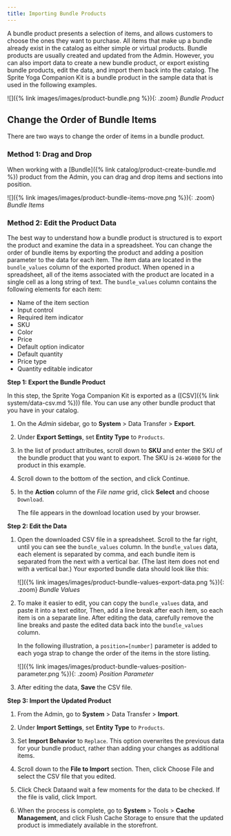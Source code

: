 ```yaml
---
title: Importing Bundle Products
---
```


A bundle product presents a selection of items, and allows customers to choose the ones they want to purchase. All items that make up a bundle already exist in the catalog as either simple or virtual products. Bundle products are usually created and updated from the Admin. However, you can also import data to create a new bundle product, or export existing bundle products, edit the data, and import them back into the catalog. The Sprite Yoga Companion Kit is a bundle product in the sample data that is used in the following examples.

![]({% link images/images/product-bundle.png %}){: .zoom}
_Bundle Product_

## Change the Order of Bundle Items

There are two ways to change the order of items in a bundle product. 

### Method 1: Drag and Drop

When working with a [Bundle]({% link catalog/product-create-bundle.md %}) product from the Admin, you can drag and drop items and sections into position.

![]({% link images/images/product-bundle-items-move.png %}){: .zoom}
_Bundle Items_

### Method 2: Edit the Product Data

The best way to understand how a bundle product is structured is to export the product and examine the data in a spreadsheet.  You can change the order of bundle items by exporting the product and adding a position parameter to the data for each item. The item data are located in the `bundle_values` column of the exported product. When opened in a spreadsheet, all of the items associated with the product are located in a single cell as a long string of text. The `bundle_values` column contains the following elements for each item:

- Name of the item section
- Input control
- Required item indicator
- SKU
- Color
- Price
- Default option indicator 
- Default quantity
- Price type
- Quantity editable indicator

**Step 1: Export the Bundle Product**

In this step, the Sprite Yoga Companion Kit is exported as a ([CSV]({% link system/data-csv.md %})) file. You can use any other bundle product that you have in your catalog.

1.  On the _Admin_ sidebar, go to **System** > Data Transfer > **Export**.  

1.  Under **Export Settings**, set **Entity Type** to `Products`.

1.  In the list of product attributes, scroll down to **SKU** and enter the SKU of the bundle product that you want to export. The SKU is `24-WG080` for the product in this example. 

1.  Scroll down to the bottom of the section, and click <span class="btn">Continue</span>.

1.  In the **Action** column of the _File name_ grid, click **Select** and choose `Download`. 

    The file appears in the download location used by your browser.

**Step 2: Edit the Data**

1.  Open the downloaded CSV file in a spreadsheet. Scroll to the far right, until you can see the `bundle_values` column. In the `bundle_values` data, each element is separated by comma, and each bundle item is separated from the next with a vertical bar. (The last item does not end with a vertical bar.) Your exported bundle data should look like this:

    ![]({% link images/images/product-bundle-values-export-data.png
     %}){: .zoom}
    _Bundle Values_

1.  To make it easier to edit, you can copy the `bundle_values` data, and paste it into a text editor, Then, add a line break after each item, so each item is on a separate line. After editing the data, carefully remove the line breaks and paste the edited data back into the `bundle_values` column. 
    
    In the following illustration, a `position=[number]` parameter is added to each yoga strap to change the order of the items in the store listing.

    ![]({% link images/images/product-bundle-values-position-parameter.png
    %}){: .zoom}
    _Position Parameter_

1.  After editing the data, **Save** the CSV file. 

**Step 3: Import the Updated Product**

1.  From the Admin, go to **System** > Data Transfer > **Import**.
   
1.  Under **Import Settings**, set **Entity Type** to `Products`.

1.  Set **Import Behavior** to `Replace`. This option overwrites the previous data for your bundle product, rather than adding your changes as additional items.

1.  Scroll down to the **File to Import** section. Then, click <span class="btn">Choose File</span> and select the CSV file that you edited.

1.  Click <span class="btn">Check Data</span>and wait a few moments for the data to be checked. If the file is valid, click <span class="btn">Import</span>.

1. When the process is complete, go to **System** > Tools > **Cache Management**, and click <span class="btn">Flush Cache Storage</span> to ensure that the updated product is immediately available in the storefront.
